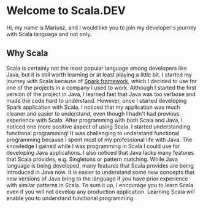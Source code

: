 # Welcome to Scala.DEV

Hi, my name is Mariusz, and I would like you to join my developer's journey with Scala language and not only.

## Why Scala

Scala is certainly not the most popular language among developers like Java, but it is still worth learning or at least playing a little bit. I started my journey with Scala because of [Spark framework](https://spark.apache.org/), which I decided to use for one of the projects in a company I used to work. Although  I started the first version of the project in Java, I learned fast that Java was too verbose and made the code hard to understand. However, once I started developing Spark application with Scala, I noticed that my application was much cleaner and easier to understand, even though I hadn't had previous experience with Scala.
After programming with both Scala and Java, I noticed one more positive aspect of using Scala. I started understanding functional programming! It was challenging to understand functional programming because I spent most of my professional life with Java. The knowledge I gained while I was programming in Scala I could use for developing Java applications. I also noticed that Java lacks many features that Scala provides, e.g. Singletons or pattern matching. While Java language is being developed, many features that Scala provides are being introduced in Java now. It is easier to understand some new concepts that new versions of Java bring to the language if you have prior experience with similar patterns in Scala.
To sum it up, I encourage you to learn Scala even if you will not develop any production application. Learning Scala will enable you to understand functional programming.

